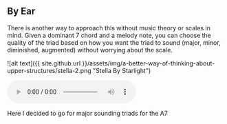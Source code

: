 ## By Ear

There is another way to approach this without music theory or scales in mind. Given a dominant 7 chord and a melody note, you can choose the quality of the triad based on how you want the triad to sound (major, minor, diminished, augmented) without worrying about the scale.

![alt text]({{ site.github.url }}/assets/img/a-better-way-of-thinking-about-upper-structures/stella-2.png "Stella By Starlight")

<audio src="{{site.github.url}}/assets/audio/a-better-way-of-thinking-about-upper-structures/stella-2.m4a" controls></audio>

Here I decided to go for major sounding triads for the A7